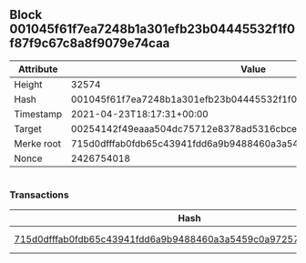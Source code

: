 ## Block 001045f61f7ea7248b1a301efb23b04445532f1f0f87f9c67c8a8f9079e74caa

Attribute | Value
--- | ---
Height | 32574
Hash | 001045f61f7ea7248b1a301efb23b04445532f1f0f87f9c67c8a8f9079e74caa
Timestamp | 2021-04-23T18:17:31+00:00
Target | 00254142f49eaaa504dc75712e8378ad5316cbcead634704b3734b6271167cc4
Merke root | 715d0dfffab0fdb65c43941fdd6a9b9488460a3a5459c0a97257aaa8e4aa8c59
Nonce | 2426754018

```

```

### Transactions

Hash | Amount
--- | ---
[715d0dfffab0fdb65c43941fdd6a9b9488460a3a5459c0a97257aaa8e4aa8c59](715d0dfffab0fdb65c43941fdd6a9b9488460a3a5459c0a97257aaa8e4aa8c59.md) | 10.00000000 SKEPTI 
